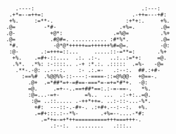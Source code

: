<p align="center">
  <pre>
                                                            
       .----:                                  .:---:       
     .+*=--=++=:                            .-++=---+#:     
     +%.     :=**-.                       :+*+:.     +%.    
    .@=         -*#-                    .+%=.        .@=    
    .@-           +@*:                .=%@=          .%+    
    .@=           .#@#=. ........... :#*%*.          .@=    
     *#.           -@*@*+++++==++++++%#=@=.          -@:    
     :@-       .:=+++=::...     .....::-=**=:       .%+     
      +%.    .=#+-::....  .:. .:-.   ..:..:=*+:     =@.     
      .%*.  .*%: :-::::.. .-+ :*.:. .:::::  .=%-   -@=      
       .**-.-@: ..---:.    :- .:.=-   .:--:.  ##.:+#-       
         :==%#  .%@@%%-::----:-====-::=@%@@-  +@==-.        
           .@+  .=*##*=+-=#==-===*=-=+=*#*+.  -@:           
           =@.     .=+--..==+##*==:.:-=-==-.   *%.          
           :@=...-=+-        =%..  ...  .:-+:..=@.          
            :@= ..::..... .-++*++=. ..:-::-...-%*.          
             +#:  ---::-.-#+-. .:+#+.--:--:.  +%.           
             .=#+:::.:--*%-       .+%=--....-*#:            
               .=*+=-=+*++==========+++===+++-.             
                  .:--:.  .........   .:::..                
                                                            
  </pre>
</p>

